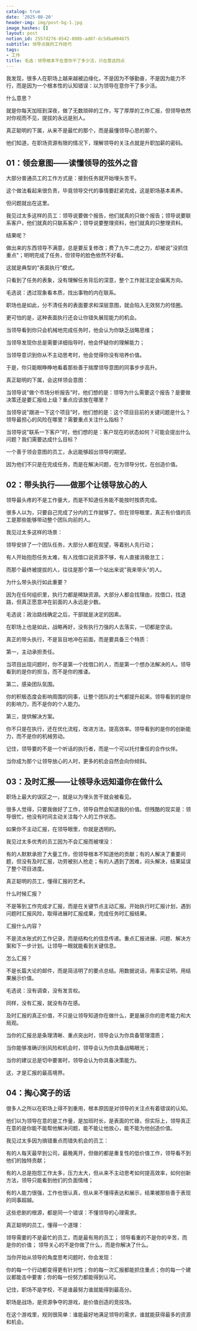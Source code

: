 ```yaml
---
catalog: true
date: '2025-08-20'
header-img: img/post-bg-1.jpg
image_hashes: []
layout: post
notion_id: 2557d276-8542-808b-ad87-dc5dba084675
subtitle: 领导点拨的工作技巧
tags:
- 工作
title: 毛选：领导根本不在意你干了多少活，只在意这四点
---
```


我发现，很多人在职场上越来越被边缘化，不是因为不够勤奋，不是因为能力不行，而是因为一个根本性的认知错误：以为领导在意你干了多少活。


什么意思？


就是你每天加班到深夜，做了无数琐碎的工作，写了厚厚的工作汇报，但领导依然对你视而不见，提拔的永远是别人。


真正聪明的下属，从来不是最忙的那个，而是最懂领导心思的那个。


他们知道，在职场资源有限的情况下，理解领导的关注点就是升职加薪的密码。


## 01：领会意图——读懂领导的弦外之音


大部分普通员工的工作方式是：接到任务就开始埋头苦干。


这个做法看起来很负责，毕竟领导交代的事情要赶紧完成，这是职场基本素养。


但问题就出在这里。


我见过太多这样的员工：领导说要做个报告，他们就真的只做个报告；领导说要联系客户，他们就真的只联系客户；领导说要整理资料，他们就真的只整理资料。


结果呢？


做出来的东西领导不满意，总是要反复修改；费了九牛二虎之力，却被说"没抓住重点"；明明完成了任务，但领导的脸色依然不好看。


这就是典型的"表面执行"模式。


只看到了任务的表象，没有理解任务背后的深意，整个工作就注定会偏离方向。


毛选说：透过现象看本质，找出事物的内在联系。


职场也是如此，分不清任务的表面要求和深层意图，就会陷入无效努力的怪圈。


更可怕的是，这种表面执行还会让你错失展现能力的机会。


当领导看到你只会机械地完成任务时，他会认为你缺乏战略思维；


当领导发现你总是需要详细指导时，他会怀疑你的理解能力；


当领导意识到你从不主动思考时，他会觉得你没有培养价值。


于是，你只能眼睁睁地看着那些善于揣摩领导意图的同事步步高升。


真正聪明的下属，会这样领会意图：


当领导说"做个市场分析报告"时，他们想的是：领导为什么需要这个报告？是要做决策还是要汇报给上级？重点应该放在哪里？


当领导说"跟进一下这个项目"时，他们想的是：这个项目目前的关键问题是什么？领导最担心的风险在哪里？需要重点关注什么指标？


当领导说"联系一下客户"时，他们想的是：客户现在的状态如何？可能会提出什么问题？我们需要达成什么目标？


一个善于领会意图的员工，永远能够超出领导的期望。


因为他们不只是在完成任务，而是在解决问题，在为领导分忧，在创造价值。


## 02：带头执行——做那个让领导放心的人


领导最头疼的不是工作量大，而是不知道任务能不能按时按质完成。


很多人以为，只要自己完成了分内的工作就够了。但在领导眼里，真正有价值的员工是那些能够带动整个团队向前的人。


我见过太多这样的场景：


领导安排了一个团队任务，大部分人都在观望，等着别人先行动；


有人开始抱怨任务太难，有人找借口说资源不够，有人直接消极怠工；


而那个最终被提拔的人，往往是那个第一个站出来说"我来带头"的人。


为什么带头执行如此重要？


因为在任何组织里，执行力都是稀缺资源。大部分人都会找理由，找借口，找退路，但真正愿意冲在前面的人永远是少数。


毛选说：政治路线确定之后，干部就是决定的因素。


在职场上也是如此，战略再好，没有执行力强的人去落实，一切都是空谈。


真正的带头执行，不是盲目地冲在前面，而是要具备三个特质：


第一，主动承担责任。


当项目出现问题时，你不是第一个找借口的人，而是第一个想办法解决的人。领导看到的是你的担当，而不是你的推诿。


第二，感染团队氛围。


你的积极态度会影响周围的同事，让整个团队的士气都提升起来。领导看到的是你的影响力，而不是你的个人能力。


第三，提供解决方案。


你不只是在执行，还在优化流程，改进方法，提高效率。领导看到的是你的创新能力，而不是你的机械劳动。


记住，领导要的不是一个听话的执行者，而是一个可以托付重任的合作伙伴。


当你成为那个让领导放心的人时，更多的机会自然会向你倾斜。


## 03：及时汇报——让领导永远知道你在做什么


职场上最大的误区之一，就是以为埋头苦干就会被看见。


很多人觉得，只要我做好了工作，领导自然会知道我的价值。但残酷的现实是：领导很忙，他没有时间主动关注每个人的工作状态。


如果你不主动汇报，在领导眼里，你就是透明的。


我见过太多优秀的员工因为不会汇报而被埋没：


有的人默默承担了大量工作，但领导根本不知道他的贡献；有的人解决了重要问题，但没有及时汇报，功劳被别人抢走；有的人遇到了困难，闷头解决，结果延误了整个项目进度。


真正聪明的员工，懂得汇报的艺术。


什么时候汇报？


不是等到工作完成才汇报，而是在关键节点主动汇报。开始执行时汇报计划，遇到问题时汇报风险，取得进展时汇报成果，完成任务时汇报结果。


汇报什么内容？


不是流水账式的工作记录，而是结构化的信息传递。重点汇报进展、问题、解决方案和下一步计划。让领导一眼就能看到关键信息。


怎么汇报？


不是长篇大论的邮件，而是简洁明了的要点总结。用数据说话，用事实证明，用结果展示价值。


毛选说：没有调查，没有发言权。


同样，没有汇报，就没有存在感。


及时汇报的真正价值，不只是让领导知道你在做什么，更是展示你的思考能力和大局观。


当你的汇报总是条理清晰、重点突出时，领导会认为你具备管理潜质；


当你能够准确识别风险和机会时，领导会认为你具备战略眼光；


当你的建议总是切中要害时，领导会认为你具备决策能力。


这，才是汇报的最高境界。


## 04：掏心窝子的话


很多人之所以在职场上得不到重用，根本原因是对领导的关注点有着错误的认知。


他们以为领导在意的是工作量，是加班时长，是表面的忙碌，但实际上，领导真正在意的是你能不能帮他解决问题，能不能让他放心，能不能为他创造价值。


我见过太多因为搞错重点而错失机会的员工：


有的人每天最早到公司，最晚离开，但做的都是重复性的低价值工作，领导看不到他们的独特贡献；


有的人总是抱怨工作太多，压力太大，但从来不主动思考如何提高效率，如何创新方法，领导只能看到他们的负面情绪；


有的人能力很强，工作也很认真，但从来不懂得表达和展示，结果被那些善于表现的同事超越。


这些悲剧的根源，都是同一个错误：不懂领导的心理需求。


真正聪明的员工，懂得一个道理：


领导需要的不是最忙的员工，而是最有用的员工； 领导看重的不是你的辛苦，而是你的价值； 领导关心的不是你做了什么，而是你解决了什么。


当你开始从领导的角度思考问题时，你会发现：


你的每一个行动都变得更有针对性；你的每一次汇报都能抓住重点；你的每一个建议都能击中要害；你的每一份努力都能得到认可。


记住，职场不是学校，不是谁最努力谁就能得到最高分。


职场是战场，是资源争夺的游戏，是价值创造的竞技场。


在这个游戏里，规则很简单：谁能最好地满足领导的需求，谁就能获得最多的资源和机会。